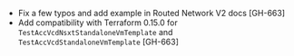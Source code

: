 * Fix a few typos and add example in Routed Network V2 docs [GH-663]
* Add compatibility with Terraform 0.15.0 for `TestAccVcdNsxtStandaloneVmTemplate` and
  `TestAccVcdStandaloneVmTemplate` [GH-663]
